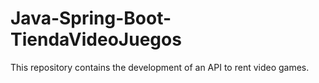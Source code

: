 # Java-Spring-Boot-TiendaVideoJuegos
This repository contains the development of an API to rent video games.
